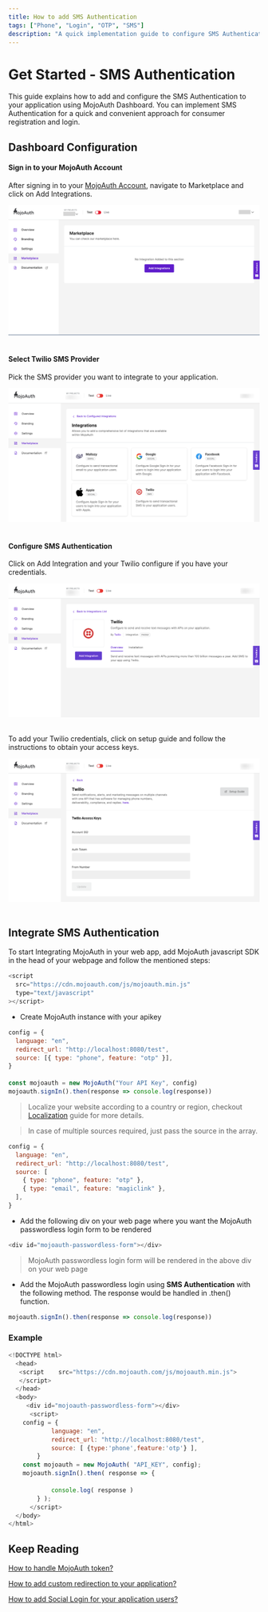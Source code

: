 ```yaml
---
title: How to add SMS Authentication
tags: ["Phone", "Login", "OTP", "SMS"]
description: "A quick implementation guide to configure SMS Authentication to authenticate your users."
---
```


# Get Started - SMS Authentication

This guide explains how to add and configure the SMS Authentication to your application using MojoAuth Dashboard. You can implement SMS Authentication for a quick and convenient approach for consumer registration and login.

## Dashboard Configuration

#### Sign in to your MojoAuth Account

After signing in to your [MojoAuth Account](https://mojoauth.com/dashboard/overview), navigate to Marketplace and click on Add Integrations.

<div style="text-align:center">
  <img src="./images/marketplace.png" alt="Company" />
</div>
<br/>

#### Select Twilio SMS Provider

Pick the SMS provider you want to integrate to your application.

<div style="text-align:center">
  <img src="./images/integrations.png" alt="Company" />
</div>
<br/>

#### Configure SMS Authentication

Click on Add Integration and your Twilio configure if you have your credentials.

<div style="text-align:center">
  <img src="./images/twilio-config.png" alt="Company" />
</div>
<br/>

To add your Twilio credentials, click on setup guide and follow the instructions to obtain your access keys.

<div style="text-align:center">
  <img src="./images/twilio-setup.png" alt="Company" />
</div>
<br/>

## Integrate SMS Authentication

To start Integrating MojoAuth in your web app, add MojoAuth javascript SDK in the head of your webpage and follow the mentioned steps:

```js
<script
  src="https://cdn.mojoauth.com/js/mojoauth.min.js"
  type="text/javascript"
></script>
```

- Create MojoAuth instance with your apikey

```js
config = {
  language: "en",
  redirect_url: "http://localhost:8080/test",
  source: [{ type: "phone", feature: "otp" }],
}

const mojoauth = new MojoAuth("Your API Key", config)
mojoauth.signIn().then(response => console.log(response))
```

> Localize your website according to a country or region, checkout [Localization](/configurations/localization/) guide for more details.

> In case of multiple sources required, just pass the source in the array.

```js
config = {
  language: "en",
  redirect_url: "http://localhost:8080/test",
  source: [
    { type: "phone", feature: "otp" },
    { type: "email", feature: "magiclink" },
  ],
}
```

- Add the following div on your web page where you want the MojoAuth passwordless login form to be rendered

```js
<div id="mojoauth-passwordless-form"></div>
```

> MojoAuth passwordless login form will be rendered in the above div on your web page

- Add the MojoAuth passwordless login using **SMS Authentication** with the following method. The response would be handled in .then() function.

```js
mojoauth.signIn().then(response => console.log(response))
```

### Example

```js
<!DOCTYPE html>
  <head>
   <script    src="https://cdn.mojoauth.com/js/mojoauth.min.js">
   </script>
  </head>
  <body>
     <div id="mojoauth-passwordless-form"></div>
      <script>
    config = {
            language: "en",
            redirect_url: "http://localhost:8080/test",
            source: [ {type:'phone',feature:'otp'} ],
        }
    const mojoauth = new MojoAuth( "API_KEY", config);
    mojoauth.signIn().then( response => {

            console.log( response )
        } );
      </script>
  </body>
</html>
```

## Keep Reading

[How to handle MojoAuth token?](/howto/handle-jwt-token/)

[How to add custom redirection to your application?](/configurations/redirection/)

[How to add Social Login for your application users?](/howto/social-login/)
